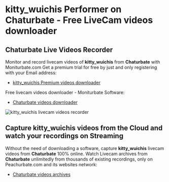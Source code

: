 # kitty_wuichis Performer on Chaturbate - Free LiveCam videos downloader

## Chaturbate Live Videos Recorder

Monitor and record livecam videos of **kitty_wuichis** from **Chaturbate** with Moniturbate.com
Get a premium trial for free by just and only registering with your Email address:
* [kitty_wuichis Premium videos downloader](https://moniturbate.com/request-demo-licence-key.html)

Free livecam videos downloader - Moniturbate Software:
* [Chaturbate videos downloader](https://moniturbate.com/moniturbate-download-software.html)

![kitty_wuichis livecam videos recorder](https://peachurnet.com/templates/moniturbate-software.png)


## Capture kitty_wuichis videos from the Cloud and watch your recordings on Streaming

Without the need of downloading a software, capture **kitty_wuichis** livecam videos from **Chaturbate** 100% online.
Watch Livecam archives from **Chaturbate** unlimitedly from thousands of existing recordings, only on Peachurbate.com and its websites network:
* [Chaturbate videos archives](https://peachurnet.com/)